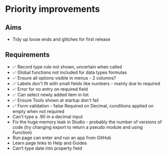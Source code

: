 Priority improvements
=====================

Aims
----

- Tidy up loose ends and glitches for first release

Requirements
------------

- ✅ Record type rule not shown, uncertain when called
- ✅ Global functions not included for data types formulas
- ✅ Ensure all options visible in menus - 2 columns?
- ✅ Labels don't fit with small fields like numbers - mainly due to required
- ✅ Error for no entry on required field
- ✅ Can select newly added item in list
- ✅ Ensure Tools shown at startup don't fail
- ✅ Form validation - false Required on Decimal, conditions applied on empty when not required
- Can't type a .90 in a decimal input
- Fix the huge memory leak in Studio - probably the number of versions of code (try changing export to return a pseudo module and using Function)
- Run page can enter and run an app from GitHub
- Learn page links to Help and Guides
- Can't type date into property field

